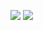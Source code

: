 ![](https://64.media.tumblr.com/f48d4f78aa428631caf227e9d1ceac5b/0c88fac5502dfd6c-28/s100x200/1430d77ad632ab8bdcf4a22456490e6fdf05013c.gifv) ![](https://64.media.tumblr.com/5e29d6f3984d6d4d29d0ae034a102db4/0c88fac5502dfd6c-37/s100x200/8cd170a22990eb4b9c02c0768d7caa4cd23e123d.gifv)

